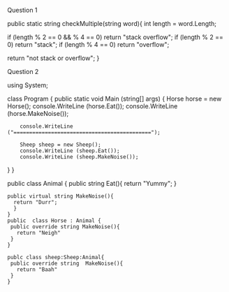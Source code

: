 Question 1


public static string checkMultiple(string word){
  int length = word.Length;
  
  if (length % 2 == 0 && % 4 == 0)
    return "stack overflow";
      if (length % 2 == 0)
        return "stack";
      if (length % 4 == 0)
        return "overflow";
        
  return "not stack or overflow";
 }
 
 
 
 Question 2
 
 
 using System;
 
 class Program {
    public static void Main (string[] args) {
        Horse horse = new Horse();
        console.WriteLine (horse.Eat());
        console.WriteLine (horse.MakeNoise());
        
        console.WriteLine ("============================================");
        
        Sheep sheep = new Sheep();
        console.WriteLine (sheep.Eat());
        console.WriteLine (sheep.MakeNoise());
  }
}

public class Animal {
    public string Eat(){
      return "Yummy";
    }
    
    public virtual string MakeNoise(){
      return "Durr";
      }
    }
    public  class Horse : Animal {
     public override string MakeNoise(){
       return "Neigh"
     }
    }
    
    publc class sheep:Sheep:Animal{
     public override string  MakeNoise(){
       return "Baah"
     }
    }
        
        
